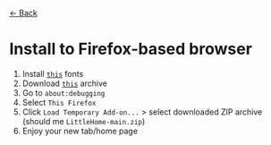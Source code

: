 [← Back](../)

# Install to Firefox-based browser
1. Install [`this`](https://fonts.google.com/share?selection.family=Fira+Code:wght@300..700|Nunito:ital,wght@0,200..1000;1,200..1000|Playfair+Display:ital,wght@0,400..900;1,400..900) fonts
2. Download [`this`](https://github.com/ktnk-dev/LittleHome/archive/refs/heads/main.zip) archive
3. Go to `about:debugging`
4. Select `This Firefox`
5. Click `Load Temporary Add-on...` > select downloaded ZIP archive (should me `LittleHome-main.zip`)
6. Enjoy your new tab/home page